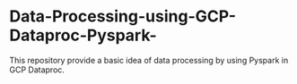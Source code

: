 # Data-Processing-using-GCP-Dataproc-Pyspark-
This repository provide a basic idea of data processing by using Pyspark in GCP Dataproc.
